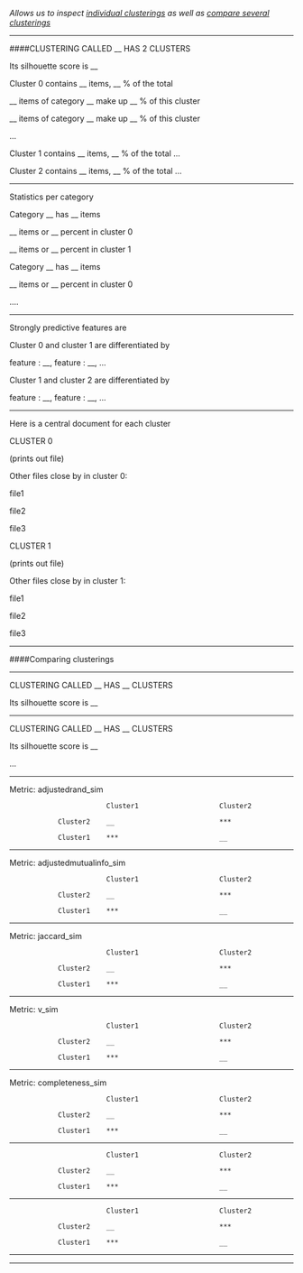 *Allows us to inspect [individual clusterings](https://github.com/patrickschu/chapter2/blob/master/outputfiles/sample_clustering_output.MD#clustering-called-__-has-2-clusters) as well as [compare several clusterings](https://github.com/patrickschu/chapter2/blob/master/outputfiles/sample_clustering_output.MD#comparing-clusterings)*

---


####CLUSTERING CALLED __ HAS 2 CLUSTERS

Its silhouette score is __

Cluster 0 contains __ items, __ % of the total

__ items of category __ make up __ % of this cluster

__ items of category __ make up __ % of this cluster

...

Cluster 1 contains __ items, __ % of the total
...

Cluster 2 contains __ items, __ % of the total
...


-----------

Statistics per category

Category __ has __ items

__ items or __ percent in cluster 0

__ items or __ percent in cluster 1


Category __ has __ items

__ items or __ percent in cluster 0

....


-----------

Strongly predictive features are

Cluster 0 and cluster 1 are differentiated by 

feature : __, feature : __, ...

Cluster 1 and cluster 2 are differentiated by 

feature : __, feature : __, ...



-----------

Here is a central document for each cluster

CLUSTER 0 

(prints out file)


Other files close by in cluster 0:

file1

file2

file3


CLUSTER 1 

(prints out file)


Other files close by in cluster 1:

file1

file2

file3




-----------

####Comparing clusterings


-----------

CLUSTERING CALLED __ HAS __ CLUSTERS

Its silhouette score is __


-----------

CLUSTERING CALLED __ HAS __ CLUSTERS

Its silhouette score is __


...

---

Metric:  adjustedrand_sim

                          	Cluster1                	Cluster2   
                            
                Cluster2 	__				          	***       
                
                Cluster1 	***				          	__         
                

---

Metric:  adjustedmutualinfo_sim

                          	Cluster1                	Cluster2     
                            
                Cluster2 	__				          	***              
                
                Cluster1 	***				          	__          
---

Metric:  jaccard_sim

                          	Cluster1                	Cluster2     
                            
                Cluster2 	__				          	***      
                
                Cluster1 	***				          	__          
---

Metric:  v_sim

                          	Cluster1                	Cluster2  
                            
                Cluster2 	__				          	***         
                
                Cluster1 	***				          	__                 

---

Metric:  completeness_sim

                          	Cluster1                	Cluster2  
                            
                Cluster2 	__				          	***          
                
                Cluster1 	***				          	__                 

---

                          	Cluster1                	Cluster2  
                            
                Cluster2 	__				          	***            
                
                Cluster1 	***				          	__                

---

                          	Cluster1                	Cluster2      
                            
                Cluster2 	__				          	***            
                
                Cluster1 	***				          	__                 

---



-----------

